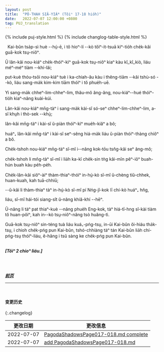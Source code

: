 ```yaml
---
layout: post
title:  "PÓ-THAH SIÂ-YIÁᴺ (Tŏiⁿ 17-18 hio̍h)"
date:   2022-07-07 12:00:00 +0800
tag: PUJ_translation
---
```


{% include puj-style.html %}
{% include changlog-table-style.html %}

<!-- When Kai Bun was fourteen, he for the first time saw a foreign lady in his village. -->
&nbsp;&nbsp;Kai-bûn tsa̍p-sì huè &#x002D;&#x002D;hṳ́-ē, i tŏ hioⁿ-lí &#x002D;&#x002D;kò tŏiⁿ-it-tsuā kìⁿ-tio̍h che̍k-kâi guā-kok tsṳ-niôⁿ.
<!-- Some of the children screamed and hid when they saw her; -->
Ŭ lân-kâi nou-kiáⁿ che̍k-thóiⁿ-kìⁿ guā-kok tsṳ-niôⁿ kiaⁿ kàu kî_kî_kiò, liáu méⁿ-méⁿ tiàm &#x002D;&#x002D;khí-lâi;
<!-- but a great many more followed her to the house where she sat down, and gazed at her with wide-open eyes, while she talked and answered questions. -->
put-kuè thóu-tsōi nou-kiáⁿ tuè i ka-chiah-ău kàu i thêng-tiām &#x002D;&#x002D;kâi tshù-só &#x002D;&#x002D;kò, liáu sang-ma̍k kim-kim tiām thóiⁿ i tŏ phue̍h-uē.
<!-- She had blue eyes and brown hair, and looked very strange to them. -->
Yi sang-ma̍k chheⁿ-lim-chheⁿ-lim, thâu-mô âng-âng, nou-kiáⁿ&#x002D;&#x002D;hué thóiⁿ-tio̍h kiaⁿ-nâng kuài-kúi.
<!-- Some of them asked her if she was born with blue eyes, or whether her eyes had faded out; -->
Lân-kâi nou-kiáⁿ mn̄g-tàⁿ i sang-ma̍k kài-sĭ só-seⁿ chheⁿ-lim-chheⁿ-lim, a-sĭ khṳh i thò-sek &#x002D;&#x002D;khṳ̀;
<!-- some asked her if she could see at all; -->
lân-kâi mn̄g-tàⁿ i kài-sĭ ŭ-piàn thóiⁿ-kìⁿ mue̍h-kiăⁿ a bô;
<!-- and others asked if with such eyes she could see through a wall. -->
huáⁿ₊ lân-kâi mn̄g-tàⁿ i kài-sĭ seⁿ-sêng hiá-ma̍k liáu ŭ-piàn thóiⁿ-thàng chiôⁿ a bô.
<!-- Some asked if all the people in the country she came from had red hair; -->
Che̍k-tshoh nou-kiáⁿ mn̄g-tàⁿ sĭ-mĭ i&#x002D;&#x002D;nâng kok-tōu tsn̂g-kâi seⁿ âng-mô;
<!-- and some, if she painted her hands, as well as her face, to make them white. -->
che̍k-tshoh li mn̄g-tàⁿ sĭ-mĭ i lia̍h ka-kī che̍k-sin tǹg kâi-mīn pêⁿ-iōⁿ buah-hún buah kàu pe̍h-pe̍h.
<!-- Some wanted to know if there were rice and potatoes and trees in her country; -->
Che̍k-lân-kâi siŏⁿ-àiⁿ thàm-thiaⁿ-thóiⁿ in-hṳ́-kò sĭ-mĭ ŭ-chèng tiŭ-chhek, huan-kuah, kah tuā-chhiū;
<!-- and some inquired whether her country was farther off than the one where all the inhabitan were women, -->
&#x002D;&#x002D;ŭ-kâi li thàm-thiaⁿ tàⁿ in-hṳ́-kò sĭ-mĭ pí Nńg-jî-kok lī chí-kò huáⁿ₊ hn̆g,
<!-- and if it were really true that there were countries and people at the bottom of the sea. -->
liáu, sĭ-mĭ hái-tói siang-sît ŭ-nâng khiă-khí &#x002D;&#x002D;hēⁿ.
<!-- Another, who had heard of Great Britain, remarked that in Western lands they had women for their rulers. -->
Ŭ-nâng li tàⁿ pat thiaⁿ-kuè &#x002D;&#x002D;nâng phue̍h Eng-kok, tàⁿ hiá-tī-hng sĭ-kài tiàm tŏ huan-pôiⁿ, kah in&#x002D;&#x002D;kò tsṳ-niôⁿ-nâng tsò huâng-tì.
<!-- She had some books with her, and as Kai Bun could read, she lent him one, promising to make him a present of another when he should have read the first all through. -->
Guā-kok tsṳ-niôⁿ sin-téng tuà liáu kuá₊-pńg-tsṳ, in-ūi Kai-bûn ŏi-hiáu tha̍k-tsṳ, i chioh che̍k-pńg pun Kai-bûn, tshó-chhiàng tàⁿ tán Kai-bûn lia̍h chí-pńg-tsṳ thóiⁿ-liáu, ĕ-hăng i tsŭ sàng ke che̍k-pńg pun Kai-bûn.
<br>
<br>

***[Tŏiⁿ 2 chioⁿ liáu.]***

<br>
<br>

***[前页](PagodaShadowsPage016.html)***
<!-- ***[后页](PagodaShadowsPage019.html)*** -->


---
<br>

#### 变更历史

{:.changelog}

| 更改日期 | 更改信息 |
| --- | --- |
| 2022-07-07 | <a href="https://github.com/DonAnthonyLee/DonAnthonyLee.github.io/commit/98e470e5bec4348f2dff8c271f2823828cfa107c" target="_blank">PagodaShadowsPage017-018.md complete</a> |
| 2022-07-07 | <a href="https://github.com/DonAnthonyLee/DonAnthonyLee.github.io/commit/770334c704ca2d94a6dd49120723861bcf363d24" target="_blank">add PagodaShadowsPage017-018.md</a> |
